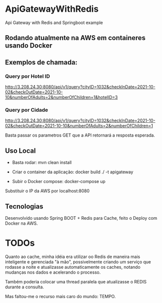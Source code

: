 # ApiGatewayWithRedis
Api Gateway with Redis and Springboot example 

## Rodando atualmente na AWS em containeres usando Docker

## Exemplos de chamada:

### Query por Hotel ID
http://3.208.24.30:8080/api/v1/query?cityID=1032&checkInDate=2021-10-02&checkOutDate=2021-10-10&numberOfAdults=2&numberOfChildren=1&hotelID=3

### Query por Cidade
http://3.208.24.30:8080/api/v1/query?cityID=1032&checkInDate=2021-10-02&checkOutDate=2021-10-10&numberOfAdults=2&numberOfChildren=1

Basta passar os parametros GET que a API retornará a resposta esperada.

## Uso Local
- Basta rodar:
mvn clean install

- Criar o container da aplicação:
docker build ./ -t apigateway

- Subir o Docker compose:
docker-compose up

Substituir o IP da AWS por localhost:8080

## Tecnologias

Desenvolvido usando Spring BOOT + Redis para Cache, feito o Deploy com Docker na AWS.

# TODOs

Quanto ao cache, minha idéia era utilizar oo Redis de maneira mais inteligente e gerenciada "à mão", possivelmente criando um serviço que rodasse a noite
e atualizasse automaticamente os caches, notando mudanças nos dados e acelerando o processo.

Também poderia colocar uma thread paralela que atualizasse o REDIS durante a consulta.

Mas faltou-me o recurso mais caro do mundo: TEMPO.

